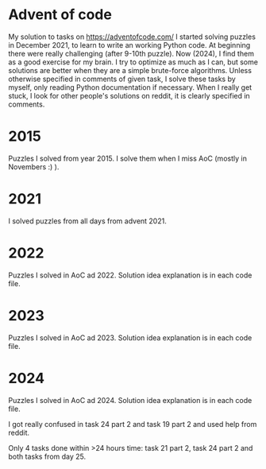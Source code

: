 # Advent of code
My solution to tasks on https://adventofcode.com/
I started solving puzzles in December 2021, to learn to write an working Python code. At beginning there were really challenging (after 9-10th puzzle). Now (2024), I find them as a good exercise for my brain. I try to optimize as much as I can, but some solutions are better when they are a simple brute-force algorithms.
Unless otherwise specified in comments of given task, I solve these tasks by myself, only reading Python documentation if necessary. When I really get stuck, I look for other people's solutions on reddit, it is clearly specified in comments.

# 2015
Puzzles I solved from year 2015. I solve them when I miss AoC (mostly in Novembers :) ).

# 2021
I solved puzzles from all days from advent 2021.

# 2022
Puzzles I solved in AoC ad 2022. Solution idea explanation is in each code file.

# 2023
Puzzles I solved in AoC ad 2023. Solution idea explanation is in each code file.

# 2024
Puzzles I solved in AoC ad 2024. Solution idea explanation is in each code file.

I got really confused in task 24 part 2 and task 19 part 2 and used help from reddit.

Only 4 tasks done within >24 hours time: task 21 part 2, task 24 part 2 and both tasks from day 25.
